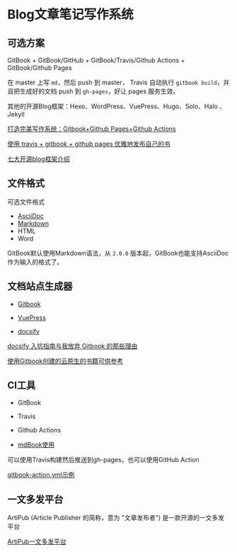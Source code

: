 # Blog文章笔记写作系统



## 可选方案

GitBook + GitBook/GitHub + GitBook/Travis/Github Actions + GitBook/Github Pages

在 master 上写 `md`，然后 push 到 master， Travis 自动执行 `gitbook build`，并且把生成好的文档 push 到 `gh-pages`，好让 pages 服务生效。



其他的开源Blog框架：Hexo、WordPress、VuePress、Hugo、Solo、Halo 、Jekyll



[打造完美写作系统：Gitbook+Github Pages+Github Actions](https://blog.csdn.net/qq_40889820/article/details/110013310)

[使用 travis + gitbook + github pages 优雅地发布自己的书](https://segmentfault.com/a/1190000018002602)

[七大开源blog框架介绍](https://blog.csdn.net/weixin_42365530/article/details/107840934)



## 文件格式

可选文件格式

- [AsciiDoc](../fileformat/AsciiDoc.md)
- [Markdown](../fileformat/markdown/Markdown.md)
- HTML
- Word



GitBook默认使用Markdown语法，从 `2.0.0` 版本起，GitBook也能支持AsciiDoc作为输入的格式了。




## 文档站点生成器

- [Gitbook](https://www.gitbook.com/)
- [VuePress](https://github.com/vuejs/vuepress)

- [docsify](https://docsify.js.org)



[docsify 入坑指南与我放弃 Gitbook 的那些理由](https://zhuanlan.zhihu.com/p/70219397)


[使用Gitbook创建的云原生的书籍可供参考](https://jimmysong.io/kubernetes-handbook/)




## CI工具

- GitBook

- Travis

- Github Actions
- [mdBook使用](https://www.jianshu.com/p/cdde301edb36)


可以使用Travis构建然后推送到gh-pages，也可以使用GitHub Action


[gitbook-action.yml示例](https://github.com/ZanderZhao/gitbook-action/blob/master/.github/workflows/gitbook-action.yml)




## 一文多发平台

ArtiPub (Article Publisher 的简称，意为 "文章发布者") 是一款开源的一文多发平台

[ArtiPub一文多发平台](https://github.com/crawlab-team/artipub)





